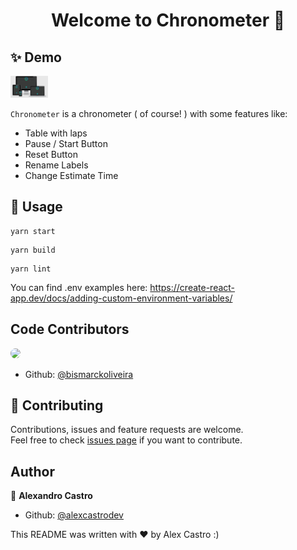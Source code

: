 <h1 align="center">Welcome to Chronometer 👋</h1>

## ✨ Demo

<img src="https://github.com/AlexcastroDev/chronometer-react/blob/master/app.png" width="60px">

`Chronometer` is a chronometer ( of course! ) with some features like:

- Table with laps
- Pause / Start Button
- Reset Button
- Rename Labels
- Change Estimate Time

## 🚀 Usage

```running App
yarn start
```

```building App
yarn build
```

```lint all source
yarn lint
```

You can find .env examples here: https://create-react-app.dev/docs/adding-custom-environment-variables/

## Code Contributors

<a href="https://github.com/bismarckoliveira">
  <img src="https://avatars.githubusercontent.com/u/68343542?v=4" width="60px" style="border-radius: 500px">
</a>

- Github: [@bismarckoliveira](https://github.com/bismarckoliveira)
  <br>

## 🤝 Contributing

Contributions, issues and feature requests are welcome.<br />
Feel free to check [issues page](https://github.com/AlexcastroDev/chronometer-react/issues) if you want to contribute.<br />

## Author

👤 **Alexandro Castro**

- Github: [@alexcastrodev](https://github.com/alexcastrodev)

This README was written with ❤️ by Alex Castro :)

